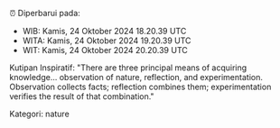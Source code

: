 ⏰ Diperbarui pada:
- WIB: Kamis, 24 Oktober 2024 18.20.39 UTC
- WITA: Kamis, 24 Oktober 2024 19.20.39 UTC
- WIT: Kamis, 24 Oktober 2024 20.20.39 UTC

Kutipan Inspiratif:
"There are three principal means of acquiring knowledge... observation of nature, reflection, and experimentation. Observation collects facts; reflection combines them; experimentation verifies the result of that combination."


Kategori: nature


